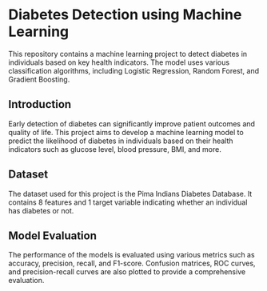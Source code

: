 # Diabetes Detection using Machine Learning

This repository contains a machine learning project to detect diabetes in individuals based on key health indicators. The model uses various classification algorithms, including Logistic Regression, Random Forest, and Gradient Boosting.

## Introduction
Early detection of diabetes can significantly improve patient outcomes and quality of life. This project aims to develop a machine learning model to predict the likelihood of diabetes in individuals based on their health indicators such as glucose level, blood pressure, BMI, and more.

## Dataset
The dataset used for this project is the Pima Indians Diabetes Database. It contains 8 features and 1 target variable indicating whether an individual has diabetes or not.

## Model Evaluation
The performance of the models is evaluated using various metrics such as accuracy, precision, recall, and F1-score. Confusion matrices, ROC curves, and precision-recall curves are also plotted to provide a comprehensive evaluation.


